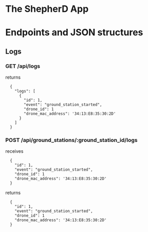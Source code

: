 The ShepherD App
================

# Endpoints and JSON structures

## Logs

### GET   /api/logs
returns
```
  {
    "logs": [
      {
        "id": 1,
        "event": "ground_station_started",
        "drone_id": 1
        "drone_mac_address": '34:13:E8:35:30:2D'
      }
    ]
  }
```
### POST  /api/ground_stations/:ground_station_id/logs
receives
```
  {
    "id": 1,
    "event": "ground_station_started",
    "drone_id": 1
    "drone_mac_address": '34:13:E8:35:30:2D'
  }
```

returns
```
  {
    "id": 1,
    "event": "ground_station_started",
    "drone_id": 1
    "drone_mac_address": '34:13:E8:35:30:2D'
  }
```